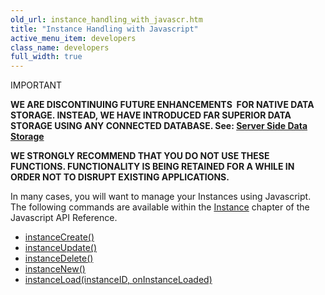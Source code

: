 ```yaml
---
old_url: instance_handling_with_javascr.htm
title: "Instance Handling with Javascript"
active_menu_item: developers
class_name: developers
full_width: true
---
```



IMPORTANT

**WE ARE DISCONTINUING FUTURE ENHANCEMENTS  FOR NATIVE DATA STORAGE. INSTEAD, WE HAVE INTRODUCED FAR SUPERIOR DATA STORAGE USING ANY CONNECTED DATABASE. See: [Server Side Data Storage](/developers/documentation/product-guide/data-storage/server-side-data-storage/)**

**WE STRONGLY RECOMMEND THAT YOU DO NOT USE THESE FUNCTIONS. FUNCTIONALITY IS BEING RETAINED FOR A WHILE IN ORDER NOT TO DISRUPT EXISTING APPLICATIONS.**

In many cases, you will want to manage your Instances using Javascript. The following commands are available within the [Instance](/developers/documentation/scripting-apis/client-api/instance-data-functions/) chapter of the Javascript API Reference.

 - [instanceCreate()](/developers/documentation/scripting-apis/client-api/instance-data-functions/instancecreate)
 - [instanceUpdate()](/developers/documentation/scripting-apis/client-api/instance-data-functions/instancesave)
 - [instanceDelete()](/developers/documentation/scripting-apis/client-api/instance-data-functions/instancedelete)
 - [instanceNew()](/developers/documentation/scripting-apis/client-api/instance-data-functions/instancenew)
 - [instanceLoad(instanceID, onInstanceLoaded)](/developers/documentation/scripting-apis/client-api/instance-data-functions/instanceload)

